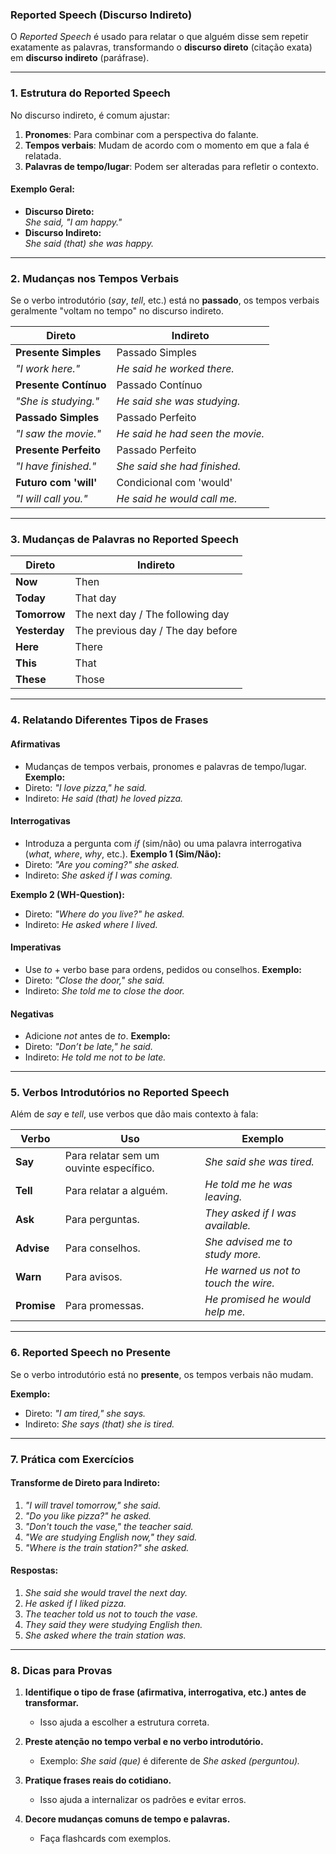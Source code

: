 ### **Reported Speech (Discurso Indireto)**

O *Reported Speech* é usado para relatar o que alguém disse sem repetir exatamente as palavras, transformando o **discurso direto** (citação exata) em **discurso indireto** (paráfrase).

---

### **1. Estrutura do Reported Speech**

No discurso indireto, é comum ajustar:
1. **Pronomes**: Para combinar com a perspectiva do falante.
2. **Tempos verbais**: Mudam de acordo com o momento em que a fala é relatada.
3. **Palavras de tempo/lugar**: Podem ser alteradas para refletir o contexto.

#### Exemplo Geral:
- **Discurso Direto:**  
  *She said, "I am happy."*  
- **Discurso Indireto:**  
  *She said (that) she was happy.*

---

### **2. Mudanças nos Tempos Verbais**

Se o verbo introdutório (*say*, *tell*, etc.) está no **passado**, os tempos verbais geralmente "voltam no tempo" no discurso indireto.

| **Direto**                   | **Indireto**                              |
|------------------------------|-------------------------------------------|
| **Presente Simples**         | Passado Simples                          |
| *"I work here."*             | *He said he worked there.*               |
| **Presente Contínuo**        | Passado Contínuo                         |
| *"She is studying."*         | *He said she was studying.*              |
| **Passado Simples**          | Passado Perfeito                         |
| *"I saw the movie."*         | *He said he had seen the movie.*         |
| **Presente Perfeito**        | Passado Perfeito                         |
| *"I have finished."*         | *She said she had finished.*             |
| **Futuro com 'will'**        | Condicional com 'would'                  |
| *"I will call you."*         | *He said he would call me.*              |

---

### **3. Mudanças de Palavras no Reported Speech**

| **Direto**   | **Indireto**   |
|--------------|----------------|
| **Now**      | Then           |
| **Today**    | That day       |
| **Tomorrow** | The next day / The following day |
| **Yesterday**| The previous day / The day before |
| **Here**     | There          |
| **This**     | That           |
| **These**    | Those          |

---

### **4. Relatando Diferentes Tipos de Frases**

#### **Afirmativas**
- Mudanças de tempos verbais, pronomes e palavras de tempo/lugar.  
**Exemplo:**  
- Direto: *"I love pizza," he said.*  
- Indireto: *He said (that) he loved pizza.*

#### **Interrogativas**
- Introduza a pergunta com *if* (sim/não) ou uma palavra interrogativa (*what*, *where*, *why*, etc.).
**Exemplo 1 (Sim/Não):**  
- Direto: *"Are you coming?" she asked.*  
- Indireto: *She asked if I was coming.*  

**Exemplo 2 (WH-Question):**  
- Direto: *"Where do you live?" he asked.*  
- Indireto: *He asked where I lived.*

#### **Imperativas**
- Use *to* + verbo base para ordens, pedidos ou conselhos.
**Exemplo:**  
- Direto: *"Close the door," she said.*  
- Indireto: *She told me to close the door.*

#### **Negativas**
- Adicione *not* antes de *to*.
**Exemplo:**  
- Direto: *"Don’t be late," he said.*  
- Indireto: *He told me not to be late.*

---

### **5. Verbos Introdutórios no Reported Speech**

Além de *say* e *tell*, use verbos que dão mais contexto à fala:

| **Verbo**       | **Uso**                              | **Exemplo**                                             |
|------------------|--------------------------------------|---------------------------------------------------------|
| **Say**         | Para relatar sem um ouvinte específico. | *She said she was tired.*                              |
| **Tell**        | Para relatar a alguém.               | *He told me he was leaving.*                           |
| **Ask**         | Para perguntas.                     | *They asked if I was available.*                       |
| **Advise**      | Para conselhos.                     | *She advised me to study more.*                        |
| **Warn**        | Para avisos.                        | *He warned us not to touch the wire.*                  |
| **Promise**     | Para promessas.                     | *He promised he would help me.*                        |

---

### **6. Reported Speech no Presente**

Se o verbo introdutório está no **presente**, os tempos verbais não mudam.

**Exemplo:**  
- Direto: *"I am tired," she says.*  
- Indireto: *She says (that) she is tired.*

---

### **7. Prática com Exercícios**

#### **Transforme de Direto para Indireto:**

1. *"I will travel tomorrow," she said.*  
2. *"Do you like pizza?" he asked.*  
3. *"Don't touch the vase," the teacher said.*  
4. *"We are studying English now," they said.*  
5. *"Where is the train station?" she asked.*

#### **Respostas:**
1. *She said she would travel the next day.*  
2. *He asked if I liked pizza.*  
3. *The teacher told us not to touch the vase.*  
4. *They said they were studying English then.*  
5. *She asked where the train station was.*

---

### **8. Dicas para Provas**

1. **Identifique o tipo de frase (afirmativa, interrogativa, etc.) antes de transformar.**  
   - Isso ajuda a escolher a estrutura correta.

2. **Preste atenção no tempo verbal e no verbo introdutório.**  
   - Exemplo: *She said (que)* é diferente de *She asked (perguntou).*

3. **Pratique frases reais do cotidiano.**  
   - Isso ajuda a internalizar os padrões e evitar erros.

4. **Decore mudanças comuns de tempo e palavras.**  
   - Faça flashcards com exemplos.

